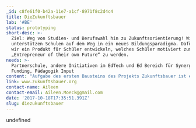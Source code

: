 ```yaml
---
_id: c8fe61f0-b42a-11e7-a1cf-8971f8c2d4c4
title: DieZukunftsbauer
lab: '#BE'
status: prototyping
short-desc: >-
  Ziel: Weg von Studien- und Berufswahl hin zu Zukunftsorientierung! Wir
  unterstützen Schulen auf dem Weg in ein neues Bildungsparadigma. Dafür wollen
  wir ein Produkt für Schüler entwickeln, welches Schüler motiviert zum
  „Entrepreneur of their own Future“ zu werden.
needs: >-
  Partnerschule, andere Initiativen im EdTech und Ed Bereich für Synergien,
  Funding, Pädagogik Input
content: "Aufgabe des ersten Bausteins des Projekts Zukunftsbauer ist es, der zunehmenden Entkopplung der Schule vom Rest des Lebens und der Welt entgegenzuwirken, indem wir anregen, weg vom starren Denken in Beruf und Studium zu gehen und hin zur Selbstbildung durch individuelles und kollektives Zukunftsdenken.\r\n \r\nWir wollen Schülern einen Raum geben eigene berufliche Zukünfte experimentell zu erforschen!  Unser erster erarbeiteter Baustein hilft dem Schüler zu lernen sich selbst zu reflektieren und  von der eigenen etablierten Denkweise zu lösen um so neue Wege für sich zu finden."
link: www.zukunftsbauer.org
contact-name: Aileen
contact-email: Aileen.Moeck@gmail.com
date: '2017-10-18T17:35:51.391Z'
slug: diezukunftsbauer
---
```

undefined
